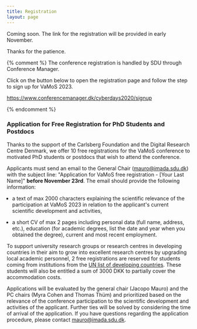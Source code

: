 ```yaml
---
title: Registration
layout: page
---
```


<style>ul { padding-left: 15px; }</style>

Coming soon. The link for the registration will be provided in early November.

Thanks for the patience.

{% comment %}
The conference registration is handled by SDU through Conference Manager.

Click on the button below to open the registration page and follow the step to sign up for VaMoS 2023.

https://www.conferencemanager.dk/cyberdays2020/signup

{% endcomment %}

### Application for Free Registration for PhD Students and Postdocs

Thanks to the support of the Carlsberg Foundation and the Digital Research
Centre Denmark, we offer 10 free registrations for the VaMoS conference to
motivated PhD students or postdocs that wish to attend the conference.

Applicants must send an email to the General Chair
([mauro@imada.sdu.dk](mailto:mauro@imada.sdu.dk)) with the subject line:
"Application for VaMoS free registration - [Your Last Name]" **before November
23rd**. The email should provide the following information:

- a text of max 2000 characters explaining the scientific relevance of the
  participation at VaMoS 2023 in relation to the applicant's current scientific
  development and activities,

- a short CV of max 2 pages including personal data (full name, address, etc.),
  education (for academic degrees, list the date and year when you obtained the
  degree), current and most recent employment.

To support university research groups or research centres in developing
countries in their aim to grow into excellent research centres by upgrading
local academic personnel, 2 free registrations are reserved for students coming
from institutions from the [UN list of developing
countries](https://www.un.org/development/desa/dpad/least-developed-country-category/ldcs-at-a-glance.html).
These students will also be entitled a sum of 3000 DKK to partially cover the
accommodation costs.

Applications will be evaluated by the general chair (Jacopo Mauro) and the PC
chairs (Myra Cohen and Thomas Thüm) and prioritized based on the relevance of
the conference participation to the scientific development and activities of the
applicant. Further ties will be solved by considering the time of arrival of the
application. If you have questions regarding the application procedure, please
contact [mauro@imada.sdu.dk](mailto:mauro@imada.sdu.dk).
